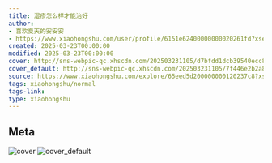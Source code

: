 ```yaml
---
title: 湿疹怎么样才能治好
author:
- 喜欢夏天的安安安
- https://www.xiaohongshu.com/user/profile/6151e62400000000020261fd?xsec_token=undefined
created: 2025-03-23T00:00:00
modified: 2025-03-23T00:00:00
cover: http://sns-webpic-qc.xhscdn.com/202503231105/d7bfdd1dcb39540ecc861b485369b992/1040g0083106tr2en5s705oahsoi0kofts6q866g!nc_n_webp_prv_1
cover_default: http://sns-webpic-qc.xhscdn.com/202503231105/7f446e2b2a875510e7f1ceff7ece9d0d/1040g0083106tr2en5s705oahsoi0kofts6q866g!nc_n_webp_mw_1
source: https://www.xiaohongshu.com/explore/65eed5d200000000120237c8?xsec_token=ABVOzz5dxajoqUtFj_h2TZCebOBH1o0RQcyGXzP6FksJg=
tags: xiaohongshu/normal
tags-link:
type: xiaohongshu
---
```


## Meta

![cover](http://sns-webpic-qc.xhscdn.com/202503231105/d7bfdd1dcb39540ecc861b485369b992/1040g0083106tr2en5s705oahsoi0kofts6q866g!nc_n_webp_prv_1)
![cover_default](http://sns-webpic-qc.xhscdn.com/202503231105/7f446e2b2a875510e7f1ceff7ece9d0d/1040g0083106tr2en5s705oahsoi0kofts6q866g!nc_n_webp_mw_1)
